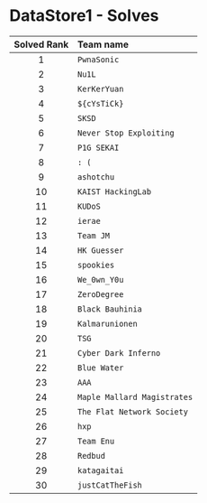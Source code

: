 # DataStore1 - Solves
| Solved Rank | Team name |
|:-----------:|:----------|
| 1 | `PwnaSonic` |
| 2 | `Nu1L` |
| 3 | `KerKerYuan` |
| 4 | `${cYsTiCk}` |
| 5 | `SKSD` |
| 6 | `Never Stop Exploiting` |
| 7 | `P1G SEKAI` |
| 8 | `: (` |
| 9 | `ashotchu` |
| 10 | `KAIST HackingLab` |
| 11 | `KUDoS` |
| 12 | `ierae` |
| 13 | `Team JM` |
| 14 | `HK Guesser` |
| 15 | `spookies` |
| 16 | `We_0wn_Y0u` |
| 17 | `ZeroDegree` |
| 18 | `Black Bauhinia` |
| 19 | `Kalmarunionen` |
| 20 | `TSG` |
| 21 | `Cyber Dark Inferno` |
| 22 | `Blue Water` |
| 23 | `AAA` |
| 24 | `Maple Mallard Magistrates` |
| 25 | `The Flat Network Society` |
| 26 | `hxp` |
| 27 | `Team Enu` |
| 28 | `Redbud` |
| 29 | `katagaitai` |
| 30 | `justCatTheFish` |